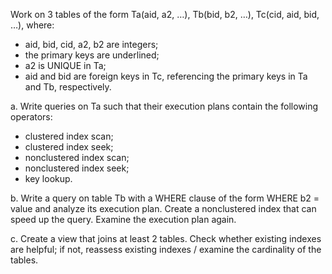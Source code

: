 Work on 3 tables of the form Ta(aid, a2, …), Tb(bid, b2, …), Tc(cid, aid, bid, …), where:

- aid, bid, cid, a2, b2 are integers;
- the primary keys are underlined;
- a2 is UNIQUE in Ta;
- aid and bid are foreign keys in Tc, referencing the primary keys in Ta and Tb, respectively.

a. Write queries on Ta such that their execution plans contain the following operators:

- clustered index scan;
- clustered index seek;
- nonclustered index scan;
- nonclustered index seek;
- key lookup.

b. Write a query on table Tb with a WHERE clause of the form WHERE b2 = value and analyze its execution plan. Create a nonclustered index that can speed up the query. Examine the execution plan again.

c. Create a view that joins at least 2 tables. Check whether existing indexes are helpful; if not, reassess existing indexes / examine the cardinality of the tables.
